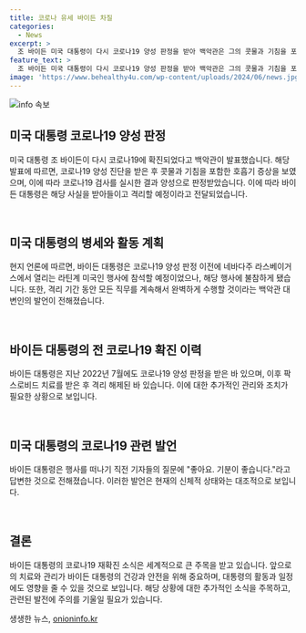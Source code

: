 ```yaml
---
title: 코로나 유세 바이든 차질
categories:
  - News
excerpt: >
  조 바이든 미국 대통령이 다시 코로나19 양성 판정을 받아 백악관은 그의 콧물과 기침을 포함한 호흡기 증상을 공개했다. 바이든 대통령은 라스베이거스에서의 일정을 취소하고 격리 중이지만, 백악관 대변인은 그의 직무를 계속 수행할 것이라고 밝혔다. 바이든 대통령은 코로나19에 처음 걸린 것으로 알려졌으며, 이번 재확진으로 인해 예정되었던 행사에 불참하게 됐다.
feature_text: >
  조 바이든 미국 대통령이 다시 코로나19 양성 판정을 받아 백악관은 그의 콧물과 기침을 포함한 호흡기 증상을 공개했다. 바이든 대통령은 라스베이거스에서의 일정을 취소하고 격리 중이지만, 백악관 대변인은 그의 직무를 계속 수행할 것이라고 밝혔다. 바이든 대통령은 코로나19에 처음 걸린 것으로 알려졌으며, 이번 재확진으로 인해 예정되었던 행사에 불참하게 됐다.
image: 'https://www.behealthy4u.com/wp-content/uploads/2024/06/news.jpg'
---
```


<p><img src="https://www.behealthy4u.com/wp-content/uploads/2024/06/news.jpg" alt="info 속보" /></p>

<h2 data-ke-size="size26">미국 대통령 코로나19 양성 판정</h2>

<p>미국 대통령 조 바이든이 다시 코로나19에 확진되었다고 백악관이 발표했습니다. 해당 발표에 따르면, 코로나19 양성 진단을 받은 후 콧물과 기침을 포함한 호흡기 증상을 보였으며, 이에 따라 코로나19 검사를 실시한 결과 양성으로 판정받았습니다. 이에 따라 바이든 대통령은 해당 사실을 받아들이고 격리할 예정이라고 전달되었습니다.</p>

<p data-ke-size="size16">&nbsp;</p>

<h2 data-ke-size="size24">미국 대통령의 병세와 활동 계획</h2>

<p>현지 언론에 따르면, 바이든 대통령은 코로나19 양성 판정 이전에 네바다주 라스베이거스에서 열리는 라틴계 미국인 행사에 참석할 예정이었으나, 해당 행사에 불참하게 됐습니다. 또한, 격리 기간 동안 모든 직무를 계속해서 완벽하게 수행할 것이라는 백악관 대변인의 발언이 전해졌습니다.</p>

<p data-ke-size="size16">&nbsp;</p>

<h2 data-ke-size="size24">바이든 대통령의 전 코로나19 확진 이력</h2>

<p>바이든 대통령은 지난 2022년 7월에도 코로나19 양성 판정을 받은 바 있으며, 이후 팍스로비드 치료를 받은 후 격리 해제된 바 있습니다. 이에 대한 추가적인 관리와 조치가 필요한 상황으로 보입니다.</p>

<p data-ke-size="size16">&nbsp;</p>

<h2 data-ke-size="size24">미국 대통령의 코로나19 관련 발언</h2>

<p>바이든 대통령은 행사를 떠나기 직전 기자들의 질문에 "좋아요. 기분이 좋습니다."라고 답변한 것으로 전해졌습니다. 이러한 발언은 현재의 신체적 상태와는 대조적으로 보입니다.</p>

<p data-ke-size="size16">&nbsp;</p>

<h2 data-ke-size="size24">결론</h2>

<p>바이든 대통령의 코로나19 재확진 소식은 세계적으로 큰 주목을 받고 있습니다. 앞으로의 치료와 관리가 바이든 대통령의 건강과 안전을 위해 중요하며, 대통령의 활동과 일정에도 영향을 줄 수 있을 것으로 보입니다. 해당 상황에 대한 추가적인 소식을 주목하고, 관련된 발전에 주의를 기울일 필요가 있습니다.</p>
생생한 뉴스, <a href="https://onioninfo.kr" rel="dofollow">onioninfo.kr</a>


